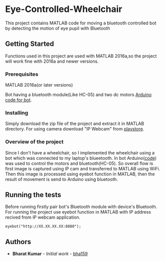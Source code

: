 # Eye-Controlled-Wheelchair
This project contains MATLAB code for moving a bluetooth controlled bot by detecting the motion of eye pupil with Bluetooth

## Getting Started
Functions used in this project are used with MATLAB 2016a,so the project will work fine with 2016a and newer versions. 

### Prerequisites
MATLAB 2016a(or later versions)

Bot having a bluetooth module(Like HC-05) and two dc motors [Arduino code for bot](https://gist.github.com/bha159/89c020a11d56afc3a7b371548ea7fee0).

### Installing
Simply download the zip file of the project and extract it in MATLAB directory. For using camera download "IP Webcam" from [playstore](https://play.google.com/store/apps/details?id=com.pas.webcam&hl=en).

### Overview of the project
Since I don't have a wheelchair, so I implemented the wheelchair using a bot which was connected to my laptop's blueetooth. In bot Arduino([code](https://gist.github.com/bha159/89c020a11d56afc3a7b371548ea7fee0)) was used to control the motors and bluetooth(HC-05). So overall flow is first image is captured using IP cam and transferred to MATLAB using WiFi. Then this image is processed using eyebot function in MATLAB, then the result of movement is send to Arduino using bluetooth.

## Running the tests
Before running firstly pair bot's Bluetooth module with device's Bluetooth. For running the project use eyebot function in MATLAB with IP address recived from IP webcam application.
```
eyebot("http://XX.XX.XX.XX:8080");
```

## Authors
* **Bharat Kumar** - *Initial work* - [bha159](https://github.com/bha159)

